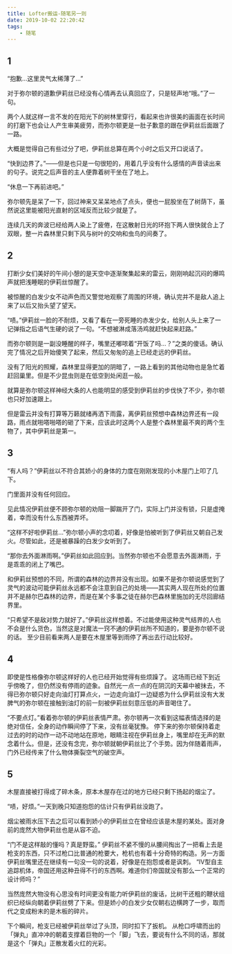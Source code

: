 ```yaml
---
title: Lofter搬运-随笔另一则
date: 2019-10-02 22:20:42
tags:
    - 随笔
---
```

## 1

“抱歉…这里灵气太稀薄了…”  

对于弥尔顿的道歉伊莉丝已经没有心情再去认真回应了，只是轻声地“哦。”了一句。  

两个人就这样一言不发的在阳光下的树林里穿行，看起来也许很美的画面在长时间的打磨下也会让人产生审美疲劳，而弥尔顿更是一肚子歉意的跟在伊莉丝后面跟了一路。<!-- more -->

大概是觉得自己有些过分了吧，伊莉丝总算在两个小时之后又开口说话了。  

“快到边界了。”——但是也只是一句很短的，用着几乎没有什么感情的声音读出来的句子。说完之后声音的主人便靠着树干坐在了地上。  

“休息一下再前进吧。”  

弥尔顿先是呆了一下，回过神来又呆呆地点了点头，便也一屁股坐在了树荫下，虽然说这里能被阳光直射的区域反而比较少就是了。  

连续几天的奔波已经给两人染上了疲倦，在这散射日光的环抱下两人很快就合上了双眼，整一片森林里只剩下风与树叶的交响和虫鸟的间奏了。  

## 2

打断少女们美好的午间小憩的是天空中逐渐聚集起来的雷云，刚刚响起沉闷的爆鸣声就把浅睡眠的伊莉丝惊醒了。  

被惊醒的白发少女不动声色而又警觉地观察了周围的环境，确认完并不是敌人追上来了以后又抬头望了望天。  

“啧。”伊莉丝一脸的不耐烦，又看了看在一旁死睡的赤发少女，给别人头上来了一记弹指之后语气生硬的说了一句。“不想被淋成落汤鸡就赶快起来赶路。”  

而弥尔顿则是一副没睡醒的样子，嘴里还嘟哝着“开饭了吗…？”之类的傻话。确认完了情况之后开始傻笑了起来，然后又匆匆的追上已经走远的伊莉丝。  

没有了阳光的照耀，森林里显得更加的阴暗了，一路上看到的其他动物也是急忙着赶回巢里。但是不少昆虫则是在低空到处闲逛一般。  

就算是弥尔顿这样神经大条的人也能明显的感受到伊莉丝的步伐快了不少，弥尔顿也只好加速跟上。  

但是雷云并没有打算等万籁就绪再洒下雨露，离伊莉丝预想中森林边界还有一段路，雨点就啪嗒啪嗒的砸了下来，应该此时这两个人是整个森林里最不爽的两个生物了，其中伊莉丝是第一。  

## 3

“有人吗？”伊莉丝以不符合其娇小的身体的力度在刚刚发现的小木屋门上叩了几下。  

门里面并没有任何回应。  

见此情况伊莉丝便不顾弥尔顿的劝阻一脚踹开了门，实际上门并没有锁，只是虚掩着，幸而没有什么东西被弄坏。  

“这样不好啦伊莉丝…”弥尔顿小声的念叨着，好像是怕被听到了伊莉丝又朝自己发火。尽管如此，还是被暴躁的白发少女听到了。  

“那你去外面淋雨啊。”伊莉丝如此回应到。当然弥尔顿也不会愿意去外面淋雨，于是乖乖的闭上了嘴巴。  

和伊莉丝预想的不同，所谓的森林的边界并没有出现。如果不是弥尔顿说感觉到了灵气的波动可能伊莉丝永远都不会注意到自己的处境——其实两人现在所处的位置并不是赫尔巴森林的边界，而是在某个多事之徒在赫尔巴森林里施加的无尽回廊结界里。   

“只希望不是敌对势力就好了。”伊莉丝这样想着。不过能使用这种灵气结界的人也不会是什么货色，当然这是对魔法一窍不通的伊莉丝所不知道的，要是弥尔顿不说的话。 至少目前看来两人是要在木屋里等到雨停了再出去行动比较好。  

## 4

即使是性格像弥尔顿这样好的人也已经开始觉得有些烦躁了。 这场雨已经下到近乎傍晚了，但仍然没有停雨的迹象。自然光一点一点的在阴沉的天幕中被抹去，不得已弥尔顿只好走向油灯打算点火，一边走向油灯一边疑惑为什么伊莉丝没有大发脾气的弥尔顿在接触到油灯的前一刻被伊莉丝刻意压低的声音喝住了。   

“不要点灯。”看着弥尔顿的伊莉丝表情严肃。弥尔顿再一次看到这幅表情选择的是绝对信任，全身的动作瞬间停了下来，没有丝毫犹豫。 停下来的弥尔顿保持着走过去的时的动作一动不动地站在原地，眼睛注视在伊莉丝身上，嘴里却在无声的默念着什么。但是，还没有念完，弥尔顿就朝伊莉丝比了个手势。因为伴随着雨声，门外已经传来了什么物体撕裂空气的破空声。  

## 5

木屋直接被打得成了碎木条，原本木屋存在过的地方已经只剩下扬起的烟尘了。   

“啧，好烦。”一天到晚只知道抱怨的估计只有伊莉丝没跑了。  

烟尘被雨水压下去之后可以看到娇小的伊莉丝立在曾经应该是木屋的某处。面对身前的庞然大物伊莉丝也是从容不迫。  

“门不是这样敲的懂吗？真是野蛮。” 伊莉丝不紧不慢的从腰间掏出了一把看上去是枪支的东西，只不过枪口比普通的枪要大，枪机也有着十分奇特的构造。另一方面伊莉丝嘴里还在继续有一句没一句的说着，好像是在抱怨或者是讽刺。 “IV型自主追踪机体，帝国还用这种丑得不行的东西啊。难道你们帝国就没有那么一个正常的设计师吗？”  

当然庞然大物没有心思没有时间更没有能力听伊莉丝的废话，比树干还粗的鞭状组织已经纵向朝着伊莉丝劈了下来。但是娇小的白发少女仅朝右边横跨了一步，取而代之变成粉末的是木板的碎片。  

下个瞬间，枪支已经被伊莉丝举过了头顶，同时扣下了扳机。 从枪口呼啸而出的「弹丸」直冲冲的朝着支撑着巨物的一个「脚」飞去，要说有什么不同的话，那就是这个「弹丸」正散发着火红的光彩。  
